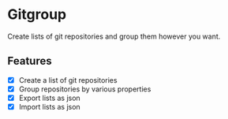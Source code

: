 # Gitgroup

Create lists of git repositories and group them however you want. 

## Features

- [x] Create a list of git repositories
- [x] Group repositories by various properties
- [x] Export lists as json
- [x] Import lists as json
